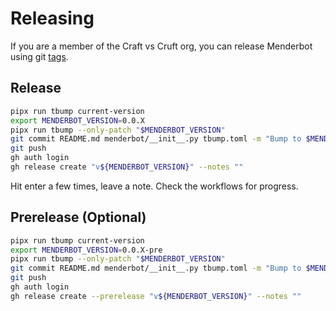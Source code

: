 # Releasing

If you are a member of the Craft vs Cruft org, you can release Menderbot using git [tags](https://git-scm.com/book/en/v2/Git-Basics-Tagging).

## Release

```sh
pipx run tbump current-version
export MENDERBOT_VERSION=0.0.X
pipx run tbump --only-patch "$MENDERBOT_VERSION"
git commit README.md menderbot/__init__.py tbump.toml -m "Bump to $MENDERBOT_VERSION"
git push
gh auth login
gh release create "v${MENDERBOT_VERSION}" --notes ""
```

Hit enter a few times, leave a note. Check the workflows for progress. 

## Prerelease (Optional)

```sh
pipx run tbump current-version
export MENDERBOT_VERSION=0.0.X-pre
pipx run tbump --only-patch "$MENDERBOT_VERSION"
git commit README.md menderbot/__init__.py tbump.toml -m "Bump to $MENDERBOT_VERSION"
git push
gh auth login
gh release create --prerelease "v${MENDERBOT_VERSION}" --notes ""
```